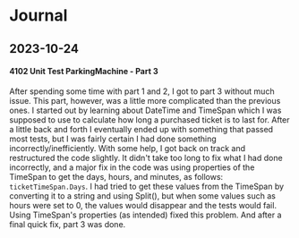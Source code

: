 Journal
===========

2023-10-24
-----------------------------------------------------

#### 4102 Unit Test ParkingMachine - Part 3
After spending some time with part 1 and 2, I got to part 3 without much issue. This part, however, was a little more complicated 
than the previous ones. I started out by learning about DateTime and TimeSpan which I was supposed to use to calculate how long a 
purchased ticket is to last for. After a little back and forth I eventually ended up with something that passed most tests, but I was
fairly certain I had done something incorrectly/inefficiently. With some help, I got back on track and restructured the code slightly.
It didn't take too long to fix what I had done incorrectly, and a major fix in the code was using properties of the TimeSpan to get
the days, hours, and minutes, as follows: `ticketTimeSpan.Days`. I had tried to get these values from the TimeSpan by converting it
to a string and using Split(), but when some values such as hours were set to 0, the values would disappear and the tests would fail.
Using TimeSpan's properties (as intended) fixed this problem. And after a final quick fix, part 3 was done.